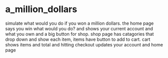 # a_million_dollars
simulate what would you do if you won a million dollars.
the home page says you win what would you do? and shows your current account and what you own and a big button for shop. shop page has catagories that drop down and show each item, items have button to add to cart. cart shows items and total and hitting checkout updates your account and home page
